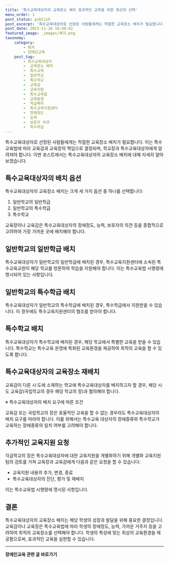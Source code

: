 ```yaml
---
title: '특수교육대상자의 교육장소 배치 효과적인 교육을 위한 최선의 선택'
menu_order: 1
post_status: publish
post_excerpt: '특수교육대상자로 선정된 사람들에게는 적절한 교육장소 배치가 필요합니다. 이는 특수교육법에 따라 교육감과 교육장의 책임으로 결정되며, 학교장과 특수교육대상자에게 알려져야 합니다. 이번 포스트에서는 특수교육대상자의 교육장소 배치에 대해 자세히 알아보겠습니다.'
post_date: 2023-11-16 16:46:42
featured_image: _images/복지.png
taxonomy:
    category:
        - 복지
        - 장애인교육
    post_tag:
        - 특수교육대상자
        -  교육장소 배치
        -  특수교육
        -  일반학교
        -  특수학교
        -  교육감
        -  교육지원
        -  특수교육법
        -  교육환경
        -  학급배치
        -  특수교육지원센터
        -  장애정도
        -  능력
        -  보호자 의견
        -  특수학급
---
```



특수교육대상자로 선정된 사람들에게는 적절한 교육장소 배치가 필요합니다. 이는 특수교육법에 따라 교육감과 교육장의 책임으로 결정되며, 학교장과 특수교육대상자에게 알려져야 합니다. 이번 포스트에서는 특수교육대상자의 교육장소 배치에 대해 자세히 알아보겠습니다.

## 특수교육대상자의 배치 옵션

특수교육대상자의 교육장소 배치는 크게 세 가지 옵션 중 하나를 선택합니다:

1. 일반학교의 일반학급
2. 일반학교의 특수학급
3. 특수학교

교육장이나 교육감은 특수교육대상자의 장애정도, 능력, 보호자의 의견 등을 종합적으로 고려하여 가장 가까운 곳에 배치해야 합니다.

## 일반학교의 일반학급 배치

특수교육대상자가 일반학교의 일반학급에 배치된 경우, 특수교육지원센터에 소속된 특수교육교원이 해당 학교를 방문하여 학습을 지원해야 합니다. 이는 특수교육법 시행령에 명시되어 있는 사항입니다.

## 일반학교의 특수학급 배치

특수교육대상자가 일반학교의 특수학급에 배치된 경우, 특수학급에서 지원받을 수 있습니다. 이 경우에도 특수교육지원센터의 협조를 받아야 합니다.

## 특수학교 배치

특수교육대상자가 특수학교에 배치된 경우, 해당 학교에서 특별한 교육을 받을 수 있습니다. 특수학교는 특수교육 운영에 특화된 교육환경을 제공하여 최적의 교육을 할 수 있도록 합니다.

## 특수교육대상자의 교육장소 재배치

교육감이 다른 시·도에 소재하는 학교에 특수교육대상자를 배치하고자 할 경우, 해당 시·도 교육감(국립학교의 경우 해당 학교의 장)과 협의해야 합니다.

※ 특수교육대상자의 배치 요구에 따른 조건

교육감 또는 국립학교의 장은 효율적인 교육을 할 수 없는 경우라도 특수교육대상자의 배치 요구를 따라야 합니다. 이를 위해서는 특수교육 대상자의 장애종류와 특수학교가 교육하는 장애종류의 일치 여부를 고려해야 합니다.

## 추가적인 교육지원 요청

각급학교의 장은 특수교육대상자에 대한 교육지원을 개별화하기 위해 개별화 교육지원팀의 검토를 거쳐 교육장과 교육감에게 다음과 같은 요청을 할 수 있습니다:

- 교육지원 내용의 추가, 변경, 종료
- 특수교육대상자의 진단, 평가 및 재배치

이는 특수교육법 시행령에 명시된 사항입니다.

## 결론

특수교육대상자의 교육장소 배치는 해당 학생의 성장과 발달을 위해 중요한 결정입니다. 교육감이나 교육장은 특수교육법에 따라 학생의 장애정도, 능력, 가까운 거주지 등을 고려하여 최적의 교육장소를 선택해야 합니다. 학생의 특성에 맞는 최상의 교육환경을 제공함으로써, 효과적인 교육을 실현할 수 있습니다.
<!-- wp:separator -->
<hr class="wp-block-separator has-alpha-channel-opacity"/>
<!-- /wp:separator -->

<!-- wp:group {"backgroundColor":"base","layout":{"type":"constrained"}} -->
<div class="wp-block-group has-base-background-color has-background"><!-- wp:paragraph {"align":"center","fontSize":"medium"} -->
<p class="has-text-align-center has-large-font-size"><strong>장애인교육 관련 글 바로가기</strong></p>
<!-- /wp:paragraph -->


<!-- wp:latest-posts
{"categories":[{"id":23150,"count":19,"description":"","link":"https://uknowlaw.com/category/%ec%9e%a5%ec%95%a0%ec%9d%b8%ea%b5%90%ec%9c%a1/","name":"장애인교육","slug":"장애인교육","taxonomy":"category","parent":0,"meta":[],"_links":{"self":[{"href":"https://uknowlaw.com/wp-json/wp/v2/categories/23150"}],"collection":[{"href":"https://uknowlaw.com/wp-json/wp/v2/categories"}],"about":[{"href":"https://uknowlaw.com/wp-json/wp/v2/taxonomies/category"}],"wp:post_type":[{"href":"https://uknowlaw.com/wp-json/wp/v2/posts?categories=23150"}],"curies":[{"name":"wp","href":"https://api.w.org/{rel}","templated":true}]}}],"postsToShow":100,"excerptLength":28,"postLayout":"grid","columns":2,"featuredImageAlign":"left","featuredImageSizeSlug":"large","fontSize":"small"} /--></div>
<!-- /wp:group -->